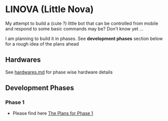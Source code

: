# LINOVA (Little Nova)
My attempt to build a (cute ?) little bot that can be controlled from mobile and respond to some basic commands may be? Don't know yet ...

I am planning to build it in phases. See **development phases** section below for a rough idea of the plans ahead

## Hardwares
See 
[hardwares.md](https://github.com/codotronix/linova/blob/master/hardwares.md) 
for phase wise hardware details

## Development Phases

### Phase 1

- Please find here [The Plans for Phase 1](https://github.com/codotronix/linova/blob/master/phase-1/plan.md)
